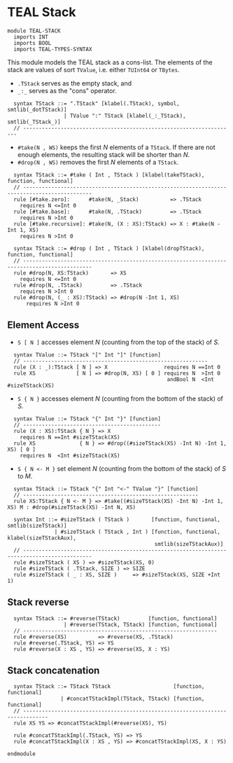 TEAL Stack
==========

```k
module TEAL-STACK
  imports INT
  imports BOOL
  imports TEAL-TYPES-SYNTAX
```

This module models the TEAL stack as a cons-list.
The elements of the stack are values of sort `TValue`, i.e. either `TUInt64` or `TBytes`.

- `.TStack` serves as the empty stack, and
- `_:_` serves as the "cons" operator.

```k
  syntax TStack ::= ".TStack" [klabel(.TStack), symbol, smtlib(_dotTStack)]
                  | TValue ":" TStack [klabel(_:_TStack), smtlib(_TStack_)]
  // --------------------------------------------------------------------
```

- `#take(N , WS)` keeps the first $N$ elements of a `TStack`.
  If there are not enough elements, the resulting stack will be shorter than $N$.
- `#drop(N , WS)` removes the first $N$ elements of a `TStack`.

```k
  syntax TStack ::= #take ( Int , TStack ) [klabel(takeTStack), function, functional]
  // --------------------------------------------------------------------------------------------
  rule [#take.zero]:      #take(N, _Stack)          => .TStack
    requires N <=Int 0
  rule [#take.base]:      #take(N, .TStack)         => .TStack
    requires N >Int 0
  rule [#take.recursive]: #take(N, (X : XS):TStack) => X : #take(N -Int 1, XS)
    requires N >Int 0

  syntax TStack ::= #drop ( Int , TStack ) [klabel(dropTStack), function, functional]
  // --------------------------------------------------------------------------------------------
  rule #drop(N, XS:TStack)       => XS
    requires N <=Int 0
  rule #drop(N, .TStack)         => .TStack
    requires N >Int 0
  rule #drop(N, (_ : XS):TStack) => #drop(N -Int 1, XS)
      requires N >Int 0
```

## Element Access

- `S [ N ]` accesses element $N$ (counting from the top of the stack) of $S$.
```k
  syntax TValue ::= TStack "[" Int "]" [function]
  // -----------------------------------------------------------
  rule (X : _):TStack [ N ] => X                  requires N ==Int 0
  rule XS             [ N ] => #drop(N, XS) [ 0 ] requires N  >Int 0
                                                   andBool N  <Int #sizeTStack(XS)
```

- `S { N }` accesses element $N$ (counting from the bottom of the stack) of $S$.
```k
  syntax TValue ::= TStack "{" Int "}" [function]
  // --------------------------------------------
  rule (X : XS):TStack { N } => X
    requires N ==Int #sizeTStack(XS)
  rule XS              { N } => #drop((#sizeTStack(XS) -Int N) -Int 1, XS) [ 0 ]
    requires N  <Int #sizeTStack(XS)
```

- `S { N <- M }` set element $N$ (counting from the bottom of the stack) of $S$ to $M$.
```k
  syntax TStack ::= TStack "{" Int "<-" TValue "}" [function]
  // --------------------------------------------------------
  rule XS:TStack { N <- M } => #take((#sizeTStack(XS) -Int N) -Int 1, XS) M : #drop(#sizeTStack(XS) -Int N, XS) 
```

```k
  syntax Int ::= #sizeTStack ( TStack )       [function, functional, smtlib(sizeTStack)]
               | #sizeTStack ( TStack , Int ) [function, functional, klabel(sizeTStackAux),
                                               smtlib(sizeTStackAux)]
  // --------------------------------------------------------------------------------------------
  rule #sizeTStack ( XS ) => #sizeTStack(XS, 0)
  rule #sizeTStack ( .TStack, SIZE ) => SIZE
  rule #sizeTStack ( _ : XS, SIZE )     => #sizeTStack(XS, SIZE +Int 1)
```

## Stack reverse

```k
  syntax TStack ::= #reverse(TStack)         [function, functional]
                  | #reverse(TStack, TStack) [function, functional]
  // --------------------------------------------------------------
  rule #reverse(XS)          => #reverse(XS, .TStack)
  rule #reverse(.TStack, YS) => YS
  rule #reverse(X : XS , YS) => #reverse(XS, X : YS)
```

## Stack concatenation

```k
  syntax TStack ::= TStack TStack                    [function, functional]
                 | #concatTStackImpl(TStack, TStack) [function, functional]
  // ------------------------------------------------------------------------------
  rule XS YS => #concatTStackImpl(#reverse(XS), YS)

  rule #concatTStackImpl(.TStack, YS) => YS
  rule #concatTStackImpl(X : XS , YS) => #concatTStackImpl(XS, X : YS)

```

```k
endmodule
```
